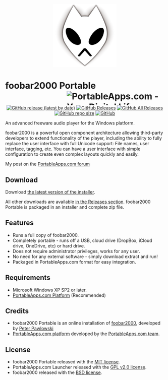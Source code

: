 <p align="center">
	<img src="./foobar2000Portable/App/AppInfo/appicon_256.png" alt="foobar2000 logo" width="200" />
</p>

# foobar2000 Portable<a href="https://portableapps.com/"><img src="https://cdn.portableapps.com/portableapps.com_1546.png" width="309" height="45" alt="PortableApps.com - Your Digital Life, Anywhere" title="PortableApps.com - Your Digital Life, Anywhere" align="right"></a>

<p align="center">
	<a href="https://github.com/Makazzz/foobar2000Portable/releases/latest"><img alt="GitHub release (latest by date)" src="https://img.shields.io/github/v/release/Makazzz/foobar2000Portable?color=0cf&logo=**Choose**"></a>
	<a href="https://github.com/Makazzz/foobar2000Portable/releases/latest"><img alt="GitHub Releases" src="https://img.shields.io/github/downloads/Makazzz/foobar2000Portable/latest/total?color=blue"></a>
	<a href="https://github.com/Makazzz/foobar2000Portable/releases"><img alt="GitHub All Releases" src="https://img.shields.io/github/downloads/Makazzz/foobar2000Portable/total?color=0cf"></a>
	<a href="https://github.com/Makazzz/foobar2000Portable"><img alt="GitHub repo size" src="https://img.shields.io/github/repo-size/Makazzz/foobar2000Portable?color=blue"></a>
	<a href="https://raw.githubusercontent.com/Makazzz/foobar2000Portable/master/LICENSE"><img alt="GitHub" src="https://img.shields.io/github/license/Makazzz/foobar2000Portable?color=0cf"></a>
</p>

An advanced freeware audio player for the Windows platform.

foobar2000 is a powerful open component architecture allowing third-party developers to extend functionality of the player, including the ability to fully replace the user interface with full Unicode support: File names, user interface, tagging, etc. You can have a user interface with simple configuration to create even complex layouts quickly and easily.

My post on the [PortableApps.com forum](https://PortableApps.com/node/**Number**)

## Download

Download [the latest version of the installer][D1].

All other downloads are available [in the Releases section][D2]. foobar2000 Portable
is packaged in an installer and complete zip file.

[D1]: https://github.com/Makazzz/foobar2000Portable/releases/latest
[D2]: https://github.com/Makazzz/foobar2000Portable/releases

## Features

*	Runs a full copy of foobar2000.
*	Completely portable - runs off a USB, cloud drive (DropBox, iCloud drive, OneDrive, etc) or hard drive.
*	Does not require administrator privileges, works for any user.
*	No need for any external software - simply download extract and run!
*	Packaged in PortableApps.com format for easy integration.

## Requirements

*	Microsoft Windows XP SP2 or later.
*	[PortableApps.com Platform](https://PortableApps.com/download) (Recommended)

## Credits

*	foobar2000 Portable is an online installation of [foobar2000](https://foobar2000.com/), developed by [Peter Pawlowski](https://www.foobar2000.org/)
*	[PortableApps.com platform](https://PortableApps.com/download) developed by the [PortableApps.com team](https://PortableApps.com).

## License

*	foobar2000 Portable released with the [MIT license](https://raw.githubusercontent.com/Makazzz/foobar2000Portable/master/LICENSE).
*	PortableApps.com Launcher released with the [GPL v2.0 license](https://raw.githubusercontent.com/Makazzz/foobar2000Portable/master/foobar2000Portable/Other/Source/LauncherLicense.txt).
*	foobar2000 released with the [BSD license](https://raw.githubusercontent.com/Makazzz/foobar2000Portable/master/foobar2000Portable/App/AppInfo/EULA.txt).
